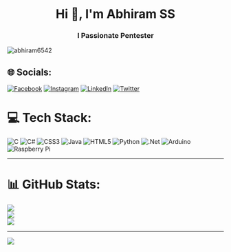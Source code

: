 

<h1 align="center">Hi 👋, I'm Abhiram SS</h1>
<h3 align="center">I Passionate Pentester</h3>

<p align="left"> <img src="https://komarev.com/ghpvc/?username=abhiram6542&label=Profile%20views&color=0e75b6&style=flat" alt="abhiram6542" /> </p>


## 🌐 Socials:
[![Facebook](https://img.shields.io/badge/Facebook-%231877F2.svg?logo=Facebook&logoColor=white)](https://facebook.com/abhiram6542@gmail.com) [![Instagram](https://img.shields.io/badge/Instagram-%23E4405F.svg?logo=Instagram&logoColor=white)](https://instagram.com/_abhiram_1729) [![LinkedIn](https://img.shields.io/badge/LinkedIn-%230077B5.svg?logo=linkedin&logoColor=white)](https://www.linkedin.com/in/abhiram-abhi-746a0a225) [![Twitter](https://img.shields.io/badge/Twitter-%231DA1F2.svg?logo=Twitter&logoColor=white)](https://twitter.com/@abhiram88614472) 


# 💻 Tech Stack:
![C](https://img.shields.io/badge/c-%2300599C.svg?style=for-the-badge&logo=c&logoColor=white) ![C#](https://img.shields.io/badge/c%23-%23239120.svg?style=for-the-badge&logo=c-sharp&logoColor=white) ![CSS3](https://img.shields.io/badge/css3-%231572B6.svg?style=for-the-badge&logo=css3&logoColor=white) ![Java](https://img.shields.io/badge/java-%23ED8B00.svg?style=for-the-badge&logo=java&logoColor=white) ![HTML5](https://img.shields.io/badge/html5-%23E34F26.svg?style=for-the-badge&logo=html5&logoColor=white) ![Python](https://img.shields.io/badge/python-3670A0?style=for-the-badge&logo=python&logoColor=ffdd54) ![.Net](https://img.shields.io/badge/.NET-5C2D91?style=for-the-badge&logo=.net&logoColor=white) ![Arduino](https://img.shields.io/badge/-Arduino-00979D?style=for-the-badge&logo=Arduino&logoColor=white) ![Raspberry Pi](https://img.shields.io/badge/-RaspberryPi-C51A4A?style=for-the-badge&logo=Raspberry-Pi)

---

# 📊 GitHub Stats:
![](https://github-readme-stats.vercel.app/api?username=Abhiram6542&theme=dark&hide_border=false&include_all_commits=false&count_private=false)<br/>
![](https://github-readme-streak-stats.herokuapp.com/?user=Abhiram6542&theme=dark&hide_border=false)<br/>
![](https://github-readme-stats.vercel.app/api/top-langs/?username=Abhiram6542&theme=dark&hide_border=false&include_all_commits=false&count_private=false&layout=compact)

---
[![](https://visitcount.itsvg.in/api?id=Abhiram6542&icon=0&color=0)](https://visitcount.itsvg.in)

<!-- Proudly created with GPRM ( https://gprm.itsvg.in ) -->
